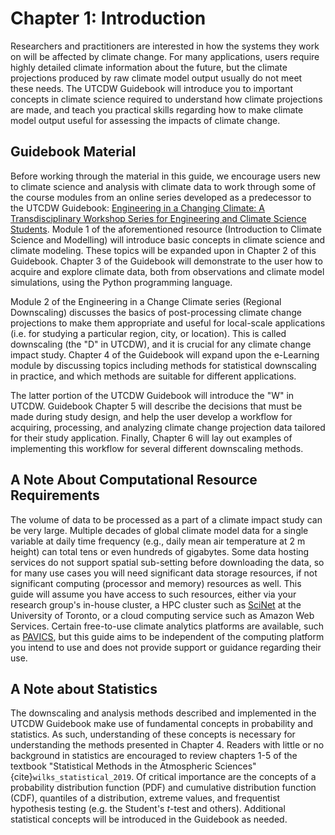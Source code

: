 # Chapter 1: Introduction

Researchers and practitioners are interested in how the systems they work on will be affected by climate change. For many applications, users require highly detailed climate information about the future, but the climate projections produced by raw climate model output usually do not meet these needs. The UTCDW Guidebook will introduce you to important concepts in climate science required to understand how climate projections are made, and teach you practical skills regarding how to make climate model output useful for assessing the impacts of climate change.

## Guidebook Material

Before working through the material in this guide, we encourage users new to climate science and analysis with climate data to work through some of the course modules from an online series developed as a predecessor to the UTCDW Guidebook: [Engineering in a Changing Climate: A Transdisciplinary Workshop Series for Engineering and Climate Science Students](https://edtech.engineering.utoronto.ca/project/engineering-changing-climate). Module 1 of the aforementioned resource (Introduction to Climate Science and Modelling) will introduce basic concepts in climate science and climate modeling. These topics will be expanded upon in Chapter 2 of this Guidebook. Chapter 3 of the Guidebook will demonstrate to the user how to acquire and explore climate data, both from observations and climate model simulations, using the Python programming language.

Module 2 of the Engineering in a Change Climate series (Regional Downscaling) discusses the basics of post-processing climate change projections to make them appropriate and useful for local-scale applications (i.e. for studying a particular region, city, or location). This is called downscaling (the "D" in UTCDW), and it is crucial for any climate change impact study. Chapter 4 of the Guidebook will expand upon the e-Learning module by discussing topics including methods for statistical downscaling in practice, and which methods are suitable for different applications.

The latter portion of the UTCDW Guidebook will introduce the "W" in UTCDW. Guidebook Chapter 5 will describe the decisions that must be made during study design, and help the user develop a workflow for acquiring, processing, and analyzing climate change projection data tailored for their study application. Finally, Chapter 6 will lay out examples of implementing this workflow for several different downscaling methods.

## A Note About Computational Resource Requirements

The volume of data to be processed as a part of a climate impact study can be very large. Multiple decades of global climate model data for a single variable at daily time frequency (e.g., daily mean air temperature at 2 m height) can total tens or even hundreds of gigabytes. Some data hosting services do not support spatial sub-setting before downloading the data, so for many use cases you will need significant data storage resources, if not significant computing (processor and memory) resources as well. This guide will assume you have access to such resources, either via your research group's in-house cluster, a HPC cluster such as [SciNet](https://www.scinethpc.ca/) at the University of Toronto, or a cloud computing service such as Amazon Web Services. Certain free-to-use climate analytics platforms are available, such as [PAVICS](https://pavics.ouranos.ca/index.html), but this guide aims to be independent of the computing platform you intend to use and does not provide support or guidance regarding their use.

## A Note about Statistics

The downscaling and analysis methods described and implemented in the UTCDW Guidebook make use of fundamental concepts in probability and statistics. As such, understanding of these concepts is necessary for understanding the methods presented in Chapter 4. Readers with little or no background in statistics are encouraged to review chapters 1-5 of the textbook "Statistical Methods in the Atmospheric Sciences" {cite}`wilks_statistical_2019`. Of critical importance are the concepts of a probability distribution function (PDF) and cumulative distribution function (CDF), quantiles of a distribution, extreme values, and frequentist hypothesis testing (e.g. the Student's $t$-test and others). Additional statistical concepts will be introduced in the Guidebook as needed.